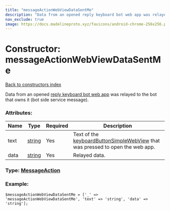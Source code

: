 ```yaml
---
title: "messageActionWebViewDataSentMe"
description: "Data from an opened reply keyboard bot web app was relayed to the bot that owns it (bot side service message)."
nav_exclude: true
image: https://docs.madelineproto.xyz/favicons/android-chrome-256x256.png
---
```

# Constructor: messageActionWebViewDataSentMe  
[Back to constructors index](/API_docs/constructors/index.html)



Data from an opened [reply keyboard bot web app](https://core.telegram.org/api/bots/webapps) was relayed to the bot that owns it (bot side service message).

### Attributes:

| Name     |    Type       | Required | Description |
|----------|---------------|----------|-------------|
|text|[string](/API_docs/types/string.html) | Yes|Text of the [keyboardButtonSimpleWebView](../constructors/keyboardButtonSimpleWebView.html) that was pressed to open the web app.|
|data|[string](/API_docs/types/string.html) | Yes|Relayed data.|



### Type: [MessageAction](/API_docs/types/MessageAction.html)


### Example:

```
$messageActionWebViewDataSentMe = ['_' => 'messageActionWebViewDataSentMe', 'text' => 'string', 'data' => 'string'];
```  
